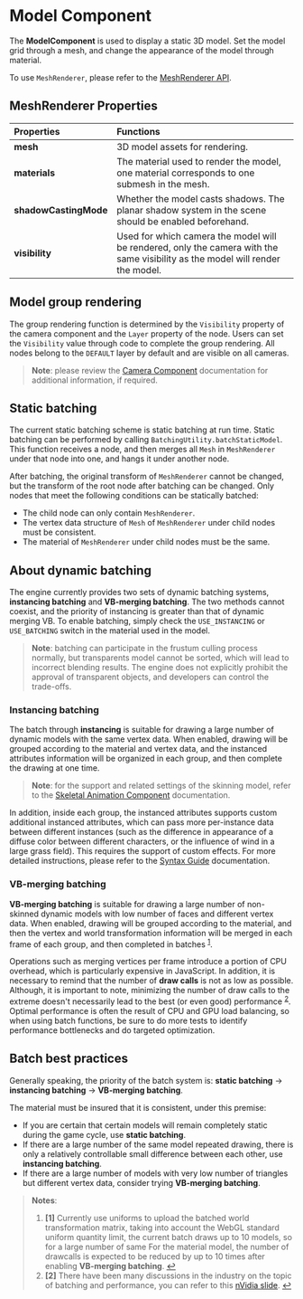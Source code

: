 # Model Component

The __ModelComponent__ is used to display a static 3D model. Set the model grid through a mesh, and change the appearance of the model through material.

To use `MeshRenderer`, please refer to the [MeshRenderer API](../../../api/en/classes/model.meshrenderer.html).

## MeshRenderer Properties

Properties | Functions
:--- | :---
**mesh** | 3D model assets for rendering.
**materials** | The material used to render the model, one material corresponds to one submesh in the mesh.
**shadowCastingMode** | Whether the model casts shadows. The planar shadow system in the scene should be enabled beforehand.
**visibility** | Used for which camera the model will be rendered, only the camera with the same visibility as the model will render the model.

## Model group rendering

The group rendering function is determined by the `Visibility` property of the camera component and the `Layer` property of the node. Users can set the `Visibility` value through code to complete the group rendering. All nodes belong to the `DEFAULT` layer by default and are visible on all cameras.

> **Note**: please review the [Camera Component](../../editor/components/camera-component.md) documentation for additional information, if required.

## Static batching

The current static batching scheme is static batching at run time. Static batching can be performed by calling `BatchingUtility.batchStaticModel`. This function receives a node, and then merges all `Mesh` in `MeshRenderer` under that node into one, and hangs it under another node.

After batching, the original transform of `MeshRenderer` cannot be changed, but the transform of the root node after batching can be changed. Only nodes that meet the following conditions can be statically batched:

  * The child node can only contain `MeshRenderer`.
  * The vertex data structure of `Mesh` of `MeshRenderer` under child nodes must be consistent.
  * The material of `MeshRenderer` under child nodes must be the same.

## About dynamic batching

The engine currently provides two sets of dynamic batching systems, **instancing batching** and **VB-merging batching**. The two methods cannot coexist, and the priority of instancing is greater than that of dynamic merging VB. To enable batching, simply check the `USE_INSTANCING` or `USE_BATCHING` switch in the material used in the model.

> **Note**: batching can participate in the frustum culling process normally, but transparents model cannot be sorted, which will lead to incorrect blending results. The engine does not explicitly prohibit the approval of transparent objects, and developers can control the trade-offs.

### Instancing batching

The batch through **instancing** is suitable for drawing a large number of dynamic models with the same vertex data. When enabled, drawing will be grouped according to the material and vertex data, and the instanced attributes information will be organized in each group, and then complete the drawing at one time.

> **Note**: for the support and related settings of the skinning model, refer to the [Skeletal Animation Component](../animation/skeletal-animation.md#AboutDynamic-Instancing) documentation.

In addition, inside each group, the instanced attributes supports custom additional instanced attributes, which can pass more per-instance data between different instances (such as the difference in appearance of a diffuse color between different characters, or the influence of wind in a large grass field). This requires the support of custom effects. For more detailed instructions, please refer to the [Syntax Guide](../../material-system/effect-syntax.md#Custom-Instanced-Properties) documentation.

### VB-merging batching

__VB-merging batching__ is suitable for drawing a large number of non-skinned dynamic models with low number of faces and different vertex data. When enabled, drawing will be grouped according to the material, and then the vertex and world transformation information will be merged in each frame of each group, and then completed in batches <sup id="a1">[1](#f1)</sup>.

Operations such as merging vertices per frame introduce a portion of CPU overhead, which is particularly expensive in JavaScript. In addition, it is necessary to remind that the number of __draw calls__ is not as low as possible. Although, it is important to note, minimizing the number of draw calls to the extreme doesn't necessarily lead to the best (or even good) performance <sup id="a2">[2](#f2)</sup>. Optimal performance is often the result of CPU and GPU load balancing, so when using batch functions, be sure to do more tests to identify performance bottlenecks and do targeted optimization.

## Batch best practices

Generally speaking, the priority of the batch system is: **static batching** -> **instancing batching** -> **VB-merging batching**.

The material must be insured that it is consistent, under this premise:
  - If you are certain that certain models will remain completely static during the game cycle, use **static batching**.
  - If there are a large number of the same model repeated drawing, there is only a relatively controllable small difference between each other, use **instancing batching**.
  - If there are a large number of models with very low number of triangles but different vertex data, consider trying **VB-merging batching**.

> **Notes**:
> 1. <b id="f1">[1]</b> Currently use uniforms to upload the batched world transformation matrix, taking into account the WebGL standard uniform quantity limit, the current batch draws up to 10 models, so for a large number of same For the material model, the number of drawcalls is expected to be reduced by up to 10 times after enabling __VB-merging batching__. [↩](#a1)
> 2. <b id="f2">[2]</b> There have been many discussions in the industry on the topic of batching and performance, you can refer to this [nVidia slide](https://www.nvidia.com/docs/IO/8228/BatchBatchBatch.pdf). [↩](#a2)
